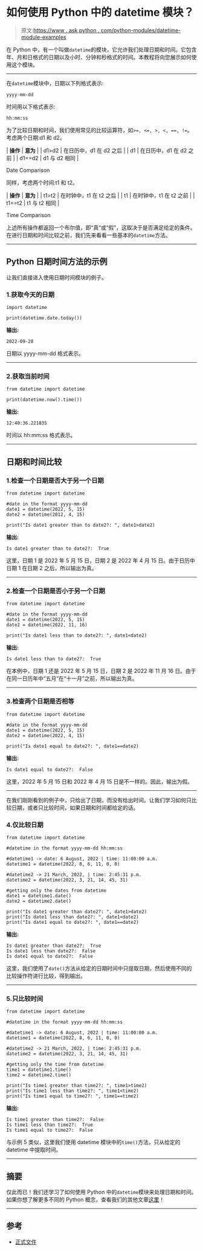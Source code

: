 # 如何使用 Python 中的 datetime 模块？

> 原文:[https://www . ask python . com/python-modules/datetime-module-examples](https://www.askpython.com/python-modules/datetime-module-examples)

在 Python 中，有一个叫做`datetime`的模块，它允许我们处理日期和时间。它包含年、月和日格式的日期以及小时、分钟和秒格式的时间。本教程将向您展示如何使用这个模块。

* * *

在`datetime`模块中，日期以下列格式表示:

```
yyyy-mm-dd 
```

时间用以下格式表示:

```
hh:mm:ss
```

为了比较日期和时间，我们使用常见的比较运算符，如`>=, <=, >, <, ==, !=`。
考虑两个日期:d1 和 d2。

| **操作** | **意为** |
| d1>d2 | 在日历中，d1 在 d2 之后 |
| d1 | 在日历中，d1 在 d2 之前 |
| d1==d2 | d1 与 d2 相同 |

Date Comparison

同样，考虑两个时间:t1 和 t2。

| **操作** | **意为** |
| t1>t2 | 在时钟中，t1 在 t2 之后 |
| t1 | 在时钟中，t1 在 t2 之前 |
| t1==t2 | t1 与 t2 相同 |

Time Comparison

上述所有操作都返回一个布尔值，即“真”或“假”，这取决于是否满足给定的条件。
在进行日期和时间比较之前，我们先来看看一些基本的`datetime`方法。

* * *

## Python 日期时间方法的示例

让我们直接进入使用日期时间模块的例子。

### 1.获取今天的日期

```
import datetime

print(datetime.date.today())

```

**输出:**

```
2022-09-28

```

日期以 yyyy-mm-dd 格式表示。

* * *

### 2.获取当前时间

```
from datetime import datetime 

print(datetime.now().time())

```

**输出:**

```
12:40:36.221835

```

时间以 hh:mm:ss 格式表示。

* * *

## 日期和时间比较

### 1.检查一个日期是否大于另一个日期

```
from datetime import datetime

#date in the format yyyy-mm-dd
date1 = datetime(2022, 5, 15)
date2 = datetime(2012, 4, 15)

print("Is date1 greater than to date2?: ", date1>date2)

```

**输出:**

```
Is date1 greater than to date2?:  True

```

这里，日期 1 是 2022 年 5 月 15 日，日期 2 是 2022 年 4 月 15 日。由于日历中日期 1 在日期 2 之后，所以输出为真。

* * *

### 2.检查一个日期是否小于另一个日期

```
from datetime import datetime

#date in the format yyyy-mm-dd
date1 = datetime(2022, 5, 15)
date2 = datetime(2022, 11, 16)

print("Is date1 less than to date2?: ", date1<date2)

```

**输出:**

```
Is date1 less than to date2?:  True

```

在本例中，日期 1 还是 2022 年 5 月 15 日，日期 2 是 2022 年 11 月 16 日。由于在同一日历年中“五月”在“十一月”之前，所以输出为真。

* * *

### 3.检查两个日期是否相等

```
from datetime import datetime

#date in the format yyyy-mm-dd
date1 = datetime(2022, 5, 15)
date2 = datetime(2022, 4, 15)

print("Is date1 equal to date2?: ", date1==date2)

```

**输出:**

```
Is date1 equal to date2?:  False

```

这里，2022 年 5 月 15 日和 2022 年 4 月 15 日是不一样的。因此，输出为假。

* * *

在我们刚刚看到的例子中，只给出了日期，而没有给出时间。让我们学习如何只比较日期，或者只比较时间，如果日期和时间都给定的话。

### 4.仅比较日期

```
from datetime import datetime

#datetime in the format yyyy-mm-dd hh:mm:ss

#datetime1 -> date: 6 August, 2022 | time: 11:00:00 a.m.
datetime1 = datetime(2022, 8, 6, 11, 0, 0)

#datetime2 -> 21 March, 2022, | time: 2:45:31 p.m.
datetime2 = datetime(2022, 3, 21, 14, 45, 31)

#getting only the dates from datetime 
date1 = datetime1.date()
date2 = datetime2.date()

print("Is date1 greater than date2?: ", date1>date2)
print("Is date1 less than date2?: ", date1<date2)
print("Is date1 equal to date2?: ", date1==date2)

```

**输出:**

```
Is date1 greater than date2?:  True
Is date1 less than date2?:  False
Is date1 equal to date2?:  False

```

这里，我们使用了`date()`方法从给定的日期时间中只提取日期，然后使用不同的比较操作符进行比较，得到输出。

* * *

### 5.只比较时间

```
from datetime import datetime

#datetime in the format yyyy-mm-dd hh:mm:ss

#datetime1 -> date: 6 August, 2022 | time: 11:00:00 a.m.
datetime1 = datetime(2022, 8, 6, 11, 0, 0)

#datetime2 -> 21 March, 2022, | time: 2:45:31 p.m.
datetime2 = datetime(2022, 3, 21, 14, 45, 31)

#getting only the time from datetime 
time1 = datetime1.time()
time2 = datetime2.time()

print("Is time1 greater than time2?: ", time1>time2)
print("Is time1 less than time2?: ", time1<time2)
print("Is time1 equal to time2?: ", time1==time2)

```

**输出:**

```
Is time1 greater than time2?:  False
Is time1 less than time2?:  True
Is time1 equal to time2?:  False

```

与示例 5 类似，这里我们使用 datetime 模块中的`time()`方法，只从给定的 datetime 中提取时间。

* * *

## 摘要

仅此而已！我们还学习了如何使用 Python 中的`datetime`模块来处理日期和时间。
如果你想了解更多不同的 Python 概念，查看我们的其他文章[这里](https://www.askpython.com/)！

* * *

## 参考

*   [正式文件](https://docs.python.org/3/library/datetime.html)